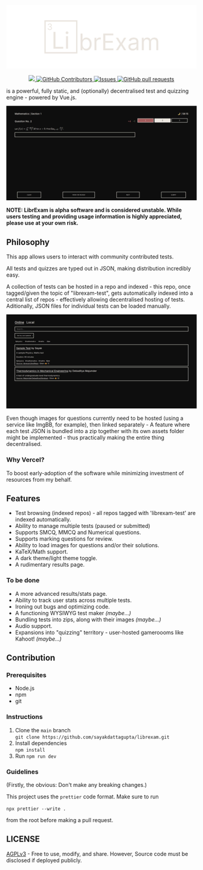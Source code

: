 <div align="center">
    <img src="./public/librexamTyped.svg" alt="logo" />
</div>

<p align="center">
    <a href="https://librexam.vercel.app">
      <img src="https://img.shields.io/badge/Vercel-Deployed-brightgreen?logo=vercel" />
    </a>
    <a href="https://github.com/sayakdattagupta/librexam/graphs/contributors">
      <img alt="GitHub Contributors" src="https://img.shields.io/github/contributors/sayakdattagupta/librexam" />
    </a>
    <a href="https://github.com/sayakdattagupta/librexam/issues">
      <img alt="Issues" src="https://img.shields.io/github/issues/sayakdattagupta/librexam?color=0088ff" />
    </a>
    <a href="https://github.com/sayakdattagupta/librexam/pulls">
      <img alt="GitHub pull requests" src="https://img.shields.io/github/issues-pr/sayakdattagupta/librexam?color=0088ff" />
    </a>
</p>

is a powerful, fully static, and (optionally) decentralised test and quizzing engine - powered by Vue.js.

![screens](./screenshots/screen1.jpg)

**NOTE: LibrExam is alpha software and is considered unstable. While users testing and providing usage information is highly appreciated, please use at your own risk.**

## Philosophy

This app allows users to interact with community contributed tests.

All tests and quizzes are typed out in JSON, making distribution incredibly easy.

A collection of tests can be hosted in a repo and indexed - this repo, once tagged/given the topic of "librexam-test", gets automatically indexed into a central list of repos - effectively allowing decentralised hosting of tests. Aditionally, JSON files for individual tests can be loaded manually.

![screens](./screenshots/screen2.jpg)

Even though images for questions currently need to be hosted (using a service like ImgBB, for example), then linked separately - A feature where each test JSON is bundled into a zip together with its own assets folder might be implemented - thus practically making the entire thing decentralised.

### Why Vercel?

To boost early-adoption of the software while minimizing investment of resources from my behalf.

## Features

- Test browsing (indexed repos) - all repos tagged with 'librexam-test' are indexed automatically.
- Ability to manage multiple tests (paused or submitted)
- Supports SMCQ, MMCQ and Numerical questions.
- Supports marking questions for review.
- Ability to load images for questions and/or their solutions.
- KaTeX/Math support.
- A dark theme/light theme toggle.
- A rudimentary results page.

### To be done

- A more advanced results/stats page.
- Ability to track user stats across multiple tests.
- Ironing out bugs and optimizing code.
- A functioning WYSIWYG test maker _(maybe...)_
- Bundling tests into zips, along with their images _(maybe...)_
- Audio support.
- Expansions into "quizzing" territory - user-hosted gameroooms like Kahoot! _(maybe...)_

## Contribution

### Prerequisites

- Node.js
- npm
- git

### Instructions

1. Clone the `main` branch <br>
   `git clone https://github.com/sayakdattagupta/librexam.git`
2. Install dependencies <br>
   `npm install`
3. Run `npm run dev`

### Guidelines

(Firstly, the obvious: Don't make any breaking changes.)

This project uses the `prettier` code format. Make sure to run

`npx prettier --write .`

from the root before making a pull request.

## LICENSE

[AGPLv3](LICENSE) - Free to use, modify, and share. However, Source code must be disclosed if deployed publicly.
